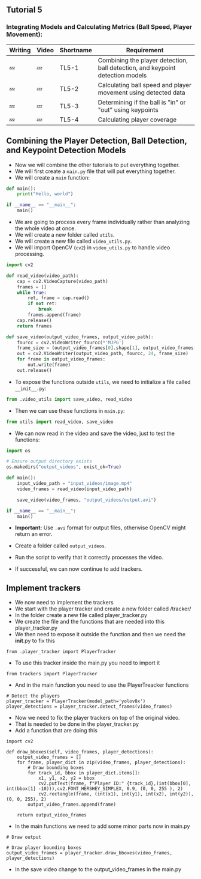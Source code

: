 ## Tutorial 5
### Integrating Models and Calculating Metrics (Ball Speed, Player Movement):
| Writing | Video | Shortname | Requirement |
|---|---|---|---|
| 💤 | 💤 | TL5-1 | Combining the player detection, ball detection, and keypoint detection models |
| 💤 | 💤 | TL5-2 | Calculating ball speed and player movement using detected data |
| 💤 | 💤 | TL5-3 | Determining if the ball is "in" or "out" using keypoints |
| 💤 | 💤 | TL5-4 | Calculating player coverage  |

## Combining the Player Detection, Ball Detection, and Keypoint Detection Models

- Now we will combine the other tutorials to put everything together.
- We will first create a `main.py` file that will put everything together.
- We will create a `main` function:

```python
def main():
    print("Hello, world")

if __name__ == "__main__":
    main()
```

- We are going to process every frame individually rather than analyzing the whole video at once.
- We will create a new folder called `utils`.
- We will create a new file called `video_utils.py`.
- We will import OpenCV (`cv2`) in `video_utils.py` to handle video processing.

```python
import cv2

def read_video(video_path):
    cap = cv2.VideoCapture(video_path)
    frames = []
    while True:
        ret, frame = cap.read()
        if not ret:
            break
        frames.append(frame)
    cap.release()
    return frames

def save_video(output_video_frames, output_video_path):
    fourcc = cv2.VideoWriter_fourcc(*'MJPG')
    frame_size = (output_video_frames[0].shape[1], output_video_frames[0].shape[0])
    out = cv2.VideoWriter(output_video_path, fourcc, 24, frame_size)
    for frame in output_video_frames:
        out.write(frame)
    out.release()
```

- To expose the functions outside `utils`, we need to initialize a file called `__init__.py`:

```python
from .video_utils import save_video, read_video
```

- Then we can use these functions in `main.py`:

```python
from utils import read_video, save_video
```

- We can now read in the video and save the video, just to test the functions:

```python
import os

# Ensure output directory exists
os.makedirs("output_videos", exist_ok=True)

def main():
    input_video_path = "input_videos/image.mp4"
    video_frames = read_video(input_video_path)

    save_video(video_frames, "output_videos/output.avi")

if __name__ == "__main__":
    main()
```

- **Important:** Use `.avi` format for output files, otherwise OpenCV might return an error.

- Create a folder called `output_videos`.
- Run the script to verify that it correctly processes the video.
- If successful, we can now continue to add trackers.

## Implement trackers
- We now need to implement the trackers
- We start with the player tracker and create a new folder called /tracker/
- In the folder create a new file called player_tracker.py
- We create the file and the functions that are needed into this player_tracker.py
- We then need to expose it outside the function and then we need the __init__.py to fix this
```
from .player_tracker import PlayerTracker
```
- To use this tracker inside the main.py you need to import it
```
from trackers import PlayerTracker
``` 
- And in the main function you need to use the PlayerTreacker functions
```
# Detect the players
player_tracker = PlayerTracker(model_path='yolov8x')
player_detections = player_tracker.detect_frames(video_frames)
```
- Now we need to fix the player trackers on top of the original video.
- That is needed to be done in the player_tracker.py
- Add a function that are doing this
```
import cv2

def draw_bboxes(self, video_frames, player_detections):
    output_video_frames = []
    for frame, player_dict in zip(video_frames, player_detections):
        # Draw bounding boxes
        for track_id, bbox in player_dict.items[]:
            x1, y1, x2, y2 = bbox
            cv2.putText(frame, f"Player ID:" {track_id},(int(bbox[0], int(bbox[1] -10))),cv2.FONT_HERSHEY_SIMPLEX, 0.9, (0, 0, 255 ), 2)
            cv2.rectangle(frame, (int(x1), int(y1), int(x2), int(y2)), (0, 0, 255), 2)
        output_video_frames.append(frame)

    return output_video_frames
```
- In the main functions we need to add some minor parts now in main.py
```
# Draw output

# Draw player bounding boxes
output_video_frames = player_tracker.draw_bboxes(video_frames, player_detections)
```
- In the save video change to the output_video_frames in the main.py 
